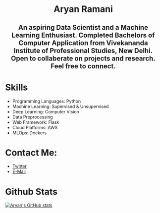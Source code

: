 # <div align='center'>Aryan Ramani </div>
## <div align='center'> An aspiring Data Scientist and a Machine Learning Enthusiast. Completed Bachelors of Computer Application from Vivekananda Institute of Professional Studies, New Delhi. Open to collaberate on projects and research. Feel free to connect. </div>


# Skills
* Programming Languages: Python
* Machine Learning: Supervised & Unsupervised
* Deep Learning: Computer Vision
* Data Preprocessing
* Web Framework: Flask
* Cloud Platforms: AWS
* MLOps: Dockers

# Contact Me:
* [Twitter](https://twitter.com/notaryanramani)
* [E-Mail](mailto:aryanramani67@gmail.com)

# Github Stats
[![Aryan's GitHub stats](https://github-readme-stats.vercel.app/api?username=notaryanramani&theme=dark&show_icons=true)](https://github.com/anuraghazra/github-readme-stats)

<!---
NotAryanRamani/NotAryanRamani is a ✨ special ✨ repository because its `README.md` (this file) appears on your GitHub profile.
You can click the Preview link to take a look at your changes.
--->
